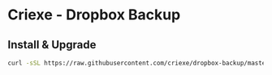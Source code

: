 # Criexe - Dropbox Backup

## Install & Upgrade
```bash
curl -sSL https://raw.githubusercontent.com/criexe/dropbox-backup/master/install.sh | sudo bash
```